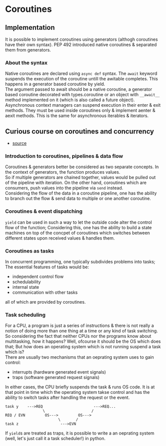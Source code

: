 # Coroutines

## Implementation

It is possible to implement coroutines using generators (althogh coroutines have
their own syntax). PEP 492 introduced native coroutines & separated them from
generators.

### About the syntax

Native coroutines are declared using `async def` syntax. The `await` keyword
suspends the execution of the coroutine untill the awitable completes. This
happens in a generator based coroutine by yield.\
The argument passed to await should be a native coroutine, a generator based
coroutine decorated with types.coroutine or an object with `__await__` method
implemented on it (which is also called a future object).\
Asynchronous context managers can suspend execution in their enter & exit
methods. They must be used inside coroutines only & implement aenter & aexit
methods. This is the same for asynchronous iterables & iterators.

## Curious course on coroutines and concurrency

- [source](https://youtu.be/Z_OAlIhXziw?si=Q5__IHpvkUMJYInt)

### Introduction to coroutines, pipelines & data flow

Coroutines & generators better be considered as two separate concepts. In the
context of generators, the function produces values.\
So if multiple generators are chained together, values would be pulled out of the
pipeline with iteration. On the other hand, coroutines which are consumers, push
values into the pipeline via `send` instead.\
Considering the flow of the data in a coroutine pipeline, one has the ability
to branch out the flow & send data to multiple or one another coroutine.

### Coroutines & event dispatching

`yield` can be used in such a way to let the outside code alter the control flow
of the function; Considering this, one has the ability to build a state machines
on top of the concpet of coroutines which switches between different states upon
received values & handles them.

### Coroutines as tasks

In concurrent programming, one typically subdivides problems into tasks; The
essential features of tasks would be:

- independent control flow
- schedulability
- internal state
- communication with other tasks

all of which are provided by coroutines.

### Task scheduling

For a CPU, a program is just a series of instructions & there is not really a
notion of doing more than one thing at a time or any kind of task switching.\
So considering the fact that neither CPUs nor the programs know about
multitasking, how it happens? Well, ofcourse it should be the OS which does
that; But how does an operating system which is not running suspend a task
which is?\
There are usually two mechanisms that an oeprating system uses to gain control:

- interrupts (hardware generated event signals)
- traps (software generated request signals)

In either cases, the CPU briefly suspends the task & runs OS code. It is at that
point in time which the operating system takse control and has the ability to
switch tasks after handling the request or the event.

```
task y    --->REQ                       --->REQ...
                 \                     /
REQ / EVN         OS--->         OS--->
                        \       /
task z                   --->EVN
```

If `yield`s are treated as traps, it is possible to write a an oeprating system
(well, let's just call it a task scheduler!) in python.
